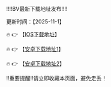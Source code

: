 ‼️‼️BV最新下载地址发布‼️‼️

更新时间：【2025-11-1】

🔥 👉 【[IOS下载地址](https://appp.asdfghjker-tyu-i5cvb3nmom.com)】 

🔥 👉 【[安卓下载地址1](https://appp.asdfghjker-tyu-i5cvb3nmom.com)】

🔥 👉 【[安卓下载地址2](https://comclvqfa.gzgxds.com/Dos/d/c/qjedSwu8LweKGNLK)】


‼️重要提醒‼️请立即收藏本页面，避免走丢！
